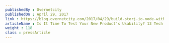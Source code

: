 ```yaml
---
publishedBy : Overnetcity
publishedOn : April 29, 2017
link : https://blog.overnetcity.com/2017/04/29/build-storj-io-node-with-extra-drives-raspberry-mecano/
articleName : Is It Time To Test Your New Product's Usability? 13 Tech Experts Weigh In
weight : 118 
class : pressArticle
---
```

